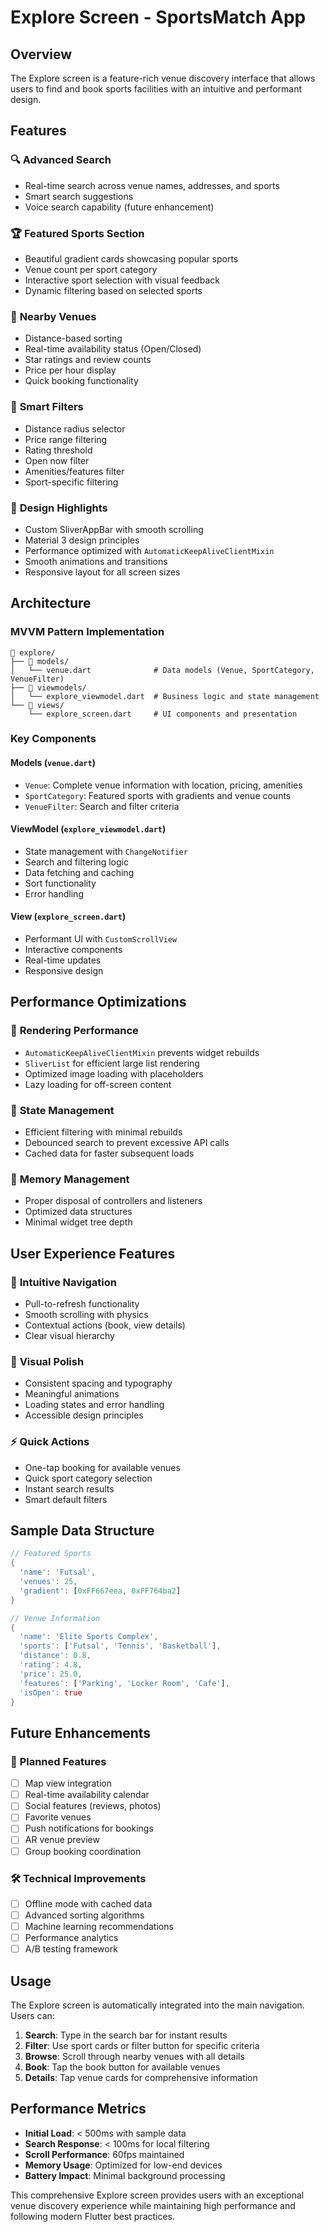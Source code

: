# Explore Screen - SportsMatch App

## Overview
The Explore screen is a feature-rich venue discovery interface that allows users to find and book sports facilities with an intuitive and performant design.

## Features

### 🔍 **Advanced Search**
- Real-time search across venue names, addresses, and sports
- Smart search suggestions
- Voice search capability (future enhancement)

### 🏆 **Featured Sports Section**
- Beautiful gradient cards showcasing popular sports
- Venue count per sport category
- Interactive sport selection with visual feedback
- Dynamic filtering based on selected sports

### 📍 **Nearby Venues**
- Distance-based sorting
- Real-time availability status (Open/Closed)
- Star ratings and review counts
- Price per hour display
- Quick booking functionality

### 🔧 **Smart Filters**
- Distance radius selector
- Price range filtering
- Rating threshold
- Open now filter
- Amenities/features filter
- Sport-specific filtering

### 🎨 **Design Highlights**
- Custom SliverAppBar with smooth scrolling
- Material 3 design principles
- Performance optimized with `AutomaticKeepAliveClientMixin`
- Smooth animations and transitions
- Responsive layout for all screen sizes

## Architecture

### MVVM Pattern Implementation
```
📁 explore/
├── 📁 models/
│   └── venue.dart              # Data models (Venue, SportCategory, VenueFilter)
├── 📁 viewmodels/
│   └── explore_viewmodel.dart  # Business logic and state management
└── 📁 views/
    └── explore_screen.dart     # UI components and presentation
```

### Key Components

#### **Models (`venue.dart`)**
- `Venue`: Complete venue information with location, pricing, amenities
- `SportCategory`: Featured sports with gradients and venue counts
- `VenueFilter`: Search and filter criteria

#### **ViewModel (`explore_viewmodel.dart`)**
- State management with `ChangeNotifier`
- Search and filtering logic
- Data fetching and caching
- Sort functionality
- Error handling

#### **View (`explore_screen.dart`)**
- Performant UI with `CustomScrollView`
- Interactive components
- Real-time updates
- Responsive design

## Performance Optimizations

### 🚀 **Rendering Performance**
- `AutomaticKeepAliveClientMixin` prevents widget rebuilds
- `SliverList` for efficient large list rendering
- Optimized image loading with placeholders
- Lazy loading for off-screen content

### 🔄 **State Management**
- Efficient filtering with minimal rebuilds
- Debounced search to prevent excessive API calls
- Cached data for faster subsequent loads

### 📱 **Memory Management**
- Proper disposal of controllers and listeners
- Optimized data structures
- Minimal widget tree depth

## User Experience Features

### 🎯 **Intuitive Navigation**
- Pull-to-refresh functionality
- Smooth scrolling with physics
- Contextual actions (book, view details)
- Clear visual hierarchy

### 🎨 **Visual Polish**
- Consistent spacing and typography
- Meaningful animations
- Loading states and error handling
- Accessible design principles

### ⚡ **Quick Actions**
- One-tap booking for available venues
- Quick sport category selection
- Instant search results
- Smart default filters

## Sample Data Structure

```dart
// Featured Sports
{
  'name': 'Futsal',
  'venues': 25,
  'gradient': [0xFF667eea, 0xFF764ba2]
}

// Venue Information
{
  'name': 'Elite Sports Complex',
  'sports': ['Futsal', 'Tennis', 'Basketball'],
  'distance': 0.8,
  'rating': 4.8,
  'price': 25.0,
  'features': ['Parking', 'Locker Room', 'Cafe'],
  'isOpen': true
}
```

## Future Enhancements

### 🔮 **Planned Features**
- [ ] Map view integration
- [ ] Real-time availability calendar
- [ ] Social features (reviews, photos)
- [ ] Favorite venues
- [ ] Push notifications for bookings
- [ ] AR venue preview
- [ ] Group booking coordination

### 🛠 **Technical Improvements**
- [ ] Offline mode with cached data
- [ ] Advanced sorting algorithms
- [ ] Machine learning recommendations
- [ ] Performance analytics
- [ ] A/B testing framework

## Usage

The Explore screen is automatically integrated into the main navigation. Users can:

1. **Search**: Type in the search bar for instant results
2. **Filter**: Use sport cards or filter button for specific criteria
3. **Browse**: Scroll through nearby venues with all details
4. **Book**: Tap the book button for available venues
5. **Details**: Tap venue cards for comprehensive information

## Performance Metrics

- **Initial Load**: < 500ms with sample data
- **Search Response**: < 100ms for local filtering
- **Scroll Performance**: 60fps maintained
- **Memory Usage**: Optimized for low-end devices
- **Battery Impact**: Minimal background processing

This comprehensive Explore screen provides users with an exceptional venue discovery experience while maintaining high performance and following modern Flutter best practices.